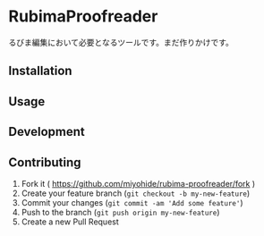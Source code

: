 # RubimaProofreader

るびま編集において必要となるツールです。まだ作りかけです。

## Installation

## Usage

## Development

## Contributing

1. Fork it ( https://github.com/miyohide/rubima-proofreader/fork )
2. Create your feature branch (`git checkout -b my-new-feature`)
3. Commit your changes (`git commit -am 'Add some feature'`)
4. Push to the branch (`git push origin my-new-feature`)
5. Create a new Pull Request
